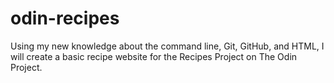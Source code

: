 # odin-recipes

Using my new knowledge about the command line, Git, GitHub, and HTML, I will create a basic recipe website for the Recipes Project on The Odin Project.